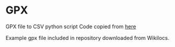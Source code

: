 # GPX

GPX file to CSV python script
Code copied from [here](https://www.ryanbaumann.com/blog/2015/7/18/strava-heat-maps-part-2)

Example gpx file included in repository downloaded from Wikilocs.


